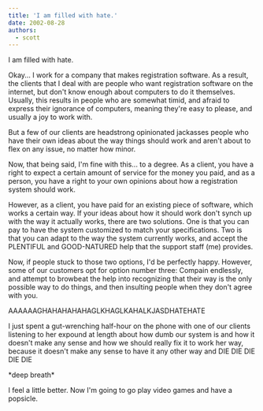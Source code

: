 ```yaml
---
title: 'I am filled with hate.'
date: 2002-08-28
authors:
  - scott
---
```


I am filled with hate.

Okay... I work for a company that makes registration software. As a result, the clients that I deal with are people who want registration software on the internet, but don't know enough about computers to do it themselves. Usually, this results in people who are somewhat timid, and afraid to express their ignorance of computers, meaning they're easy to please, and usually a joy to work with.

But a few of our clients are headstrong opinionated jackasses people who have their own ideas about the way things should work and aren't about to flex on any issue, no matter how minor.

Now, that being said, I'm fine with this... to a degree. As a client, you have a right to expect a certain amount of service for the money you paid, and as a person, you have a right to your own opinions about how a registration system should work.

However, as a client, you have paid for an existing piece of software, which works a certain way. If your ideas about how it should work don't synch up with the way it actually works, there are two solutions. One is that you can pay to have the system customized to match your specifications. Two is that you can adapt to the way the system currently works, and accept the PLENTIFUL and GOOD-NATURED help that the support staff (me) provides.

Now, if people stuck to those two options, I'd be perfectly happy. However, some of our customers opt for option number three: Compain endlessly, and attempt to browbeat the help into recognizing that their way is the only possible way to do things, and then insulting people when they don't agree with you.

AAAAAAGHAHAHAHAHAGLKHAGLKAHALKJASDHATEHATE

I just spent a gut-wrenching half-hour on the phone with one of our clients listening to her expound at length about how dumb our system is and how it doesn't make any sense and how we should really fix it to work her way, because it doesn't make any sense to have it any other way and DIE DIE DIE DIE DIE

\*deep breath\*

I feel a little better. Now I'm going to go play video games and have a popsicle.
